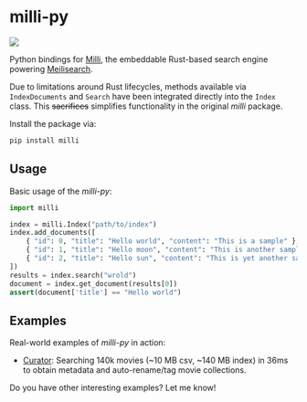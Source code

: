 # milli-py

[![](https://img.shields.io/pypi/v/milli.svg)](https://pypi.python.org/pypi/milli)

Python bindings for [Milli](https://github.com/meilisearch/meilisearch/tree/main/milli), the embeddable Rust-based search engine powering [Meilisearch](https://www.meilisearch.com/).

Due to limitations around Rust lifecycles, methods available via `IndexDocuments` and `Search` have been integrated directly into the `Index` class. This ~~sacrifices~~ simplifies functionality in the original *milli* package.

Install the package via:

```sh
pip install milli
```

## Usage

Basic usage of the *milli-py*:

```py
import milli

index = milli.Index("path/to/index")
index.add_documents([
    { "id": 0, "title": "Hello world", "content": "This is a sample" },
    { "id": 1, "title": "Hello moon", "content": "This is another sample" },
    { "id": 2, "title": "Hello sun", "content": "This is yet another sample" },
])
results = index.search("wrold")
document = index.get_document(results[0])
assert(document['title'] == "Hello world")
```

## Examples

Real-world examples of *milli-py* in action:

- [Curator](https://github.com/AlexAltea/curator/blob/master/curator/databases/omdb.py#L9): Searching 140k movies (~10 MB csv, ~140 MB index) in 36ms to obtain metadata and auto-rename/tag movie collections.

Do you have other interesting examples? Let me know!
